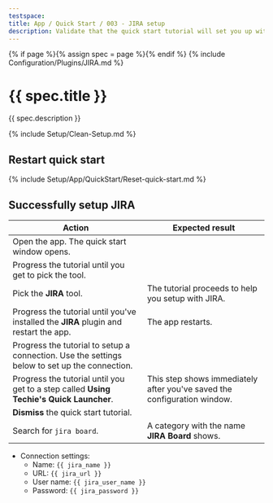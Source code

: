 ```yaml
---
testspace:
title: App / Quick Start / 003 - JIRA setup
description: Validate that the quick start tutorial will set you up with JIRA.
---
```


{% if page %}{% assign spec = page %}{% endif %}
{% include Configuration/Plugins/JIRA.md %}

# {{ spec.title }}

{{ spec.description }}

{% include Setup/Clean-Setup.md %}

## Restart quick start

{% include Setup/App/QuickStart/Reset-quick-start.md %}

## Successfully setup JIRA

| Action                                                                                        | Expected result                                                          |
| --------------------------------------------------------------------------------------------- | ------------------------------------------------------------------------ |
| Open the app. The quick start window opens.                                                   |                                                                          |
| Progress the tutorial until you get to pick the tool.                                         |                                                                          |
| Pick the **JIRA** tool.                                                                       | The tutorial proceeds to help you setup with JIRA.                       |
| Progress the tutorial until you've installed the **JIRA** plugin and restart the app.         | The app restarts.                                                        |
| Progress the tutorial to setup a connection. Use the settings below to set up the connection. |                                                                          |
| Progress the tutorial until you get to a step called **Using Techie's Quick Launcher**.       | This step shows immediately after you've saved the configuration window. |
| **Dismiss** the quick start tutorial.                                                         |                                                                          |
| Search for `jira board`.                                                                      | A category with the name **JIRA Board** shows.                           |

- Connection settings:
  - Name: `{{ jira_name }}`
  - URL: `{{ jira_url }}`
  - User name: `{{ jira_user_name }}`
  - Password: `{{ jira_password }}`
